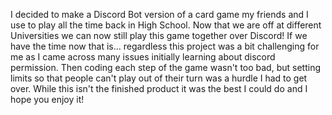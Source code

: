 I decided to make a Discord Bot version of a card game my friends and I use to play all the time back in High School. Now that we are off at different Universities we can now still play this game together over Discord! If we have the time now that is... regardless this project was a bit challenging for me as I came across many issues initially learning about discord permission. Then coding each step of the game wasn't too bad, but setting limits so that people can't play out of their turn was a hurdle I had to get over. While this isn't the finished product it was the best I could do and I hope you enjoy it!
